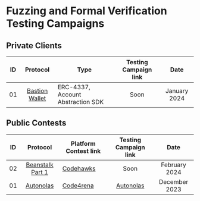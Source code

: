 # Fuzzing and Formal Verification Testing Campaigns

## Private Clients

| ID  |                  Protocol                   | Type                              | Testing Campaign link |     Date     |
| :-: | :-----------------------------------------: | --------------------------------- | :-------------------: | :----------: |
| 01  | [Bastion Wallet](https://bastionwallet.io/) | ERC-4337, Account Abstraction SDK |         Soon          | January 2024 |

## Public Contests

| ID  |                   Protocol                    | Platform Contest link                                                     |                   Testing Campaign link                   |     Date      |
| :-: | :-------------------------------------------: | ------------------------------------------------------------------------- | :-------------------------------------------------------: | :-----------: |
| 02  | [Beanstalk Part 1](https://beanstalkapp.com/) | [Codehawks](https://www.codehawks.com/contests/clsxlpte900074r5et7x6kh96) |                           Soon                            | February 2024 |
| 01  |      [Autonolas](https://olas.network/)       | [Code4rena](https://code4rena.com/audits/2023-12-olas#top)                | [Autonolas](https://github.com/ZealynxSecurity/Autonolas) | December 2023 |
